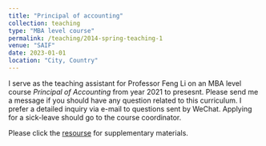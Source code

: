 ```yaml
---
title: "Principal of accounting"
collection: teaching
type: "MBA level course"
permalink: /teaching/2014-spring-teaching-1
venue: "SAIF"
date: 2023-01-01
location: "City, Country"
---
```


I serve as the teaching assistant for Professor Feng Li on an MBA level course _Principal of Accounting_ from year 2021 to presesnt. Please send me a message if you should have any question related to this curriculum. I prefer a detailed inquiry via e-mail to questions sent by WeChat. Applying for a sick-leave should go to the course coordinator. 

<!--Heading 1
======-->

Please click the [resourse](https://github.com/thegreenflamingo/academicpages.github.io/blob/master/_teaching/PA%20tutorial.pdf) for supplementary materials. 
